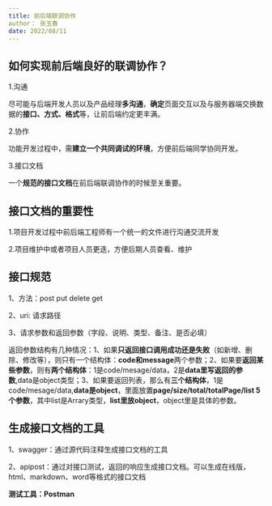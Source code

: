 ```yaml
---
title: 前后端联调协作
author： 张玉春
date: 2022/08/11
---
```


## 如何实现前后端良好的联调协作？

1.沟通

​		尽可能与后端开发人员以及产品经理**多沟通**，**确定**页面交互以及与服务器端交换数据的**接口、方式、格式**等，让前后端约定更丰满。

2.协作

​		功能开发过程中，需**建立一个共同调试的环境**，方便前后端同学协同开发。

3.接口文档

​		一个**规范的接口文档**在前后端联调协作的时候至关重要。

## 接口文档的重要性

1.项目开发过程中前后端工程师有一个统一的文件进行沟通交流开发

2.项目维护中或者项目人员更迭，方便后期人员查看、维护

## 接口规范

1、方法：post put delete get

2、uri:  请求路径

3、请求参数和返回参数（字段、说明、类型、备注、是否必填）

​       返回参数结构有几种情况：1、如果**只返回接口调用成功还是失败**（如新增、删除、修改等），则只有一个结构体：**code和message**两个参数；2、如果要**返回某些参数**，则有**两个结构体**：1是code/mesage/data，2是**data里写返回的参数**,data是object类型；3、如果要返回列表，那么有**三个结构体**，1是code/mesage/data,**data是object**，里面放置**page/size/total/totalPage/list 5个参数**，其中list是Arrary类型，**list里放object**，object里是具体的参数。

## 生成接口文档的工具

1、swagger：通过源代码注释生成接口文档的工具

2、apipost：通过对接口测试，返回的响应生成接口文档。可以生成在线版，html、markdown、word等格式的接口文档

**测试工具：Postman**



